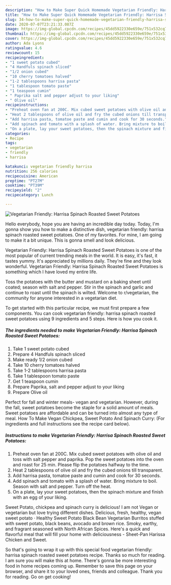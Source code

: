 ```yaml
---
description: "How to Make Super Quick Homemade Vegetarian Friendly: Harrisa Spinach Roasted Sweet Potatoes"
title: "How to Make Super Quick Homemade Vegetarian Friendly: Harrisa Spinach Roasted Sweet Potatoes"
slug: 34-how-to-make-super-quick-homemade-vegetarian-friendly-harrisa-spinach-roasted-sweet-potatoes
date: 2020-07-07T23:21:33.087Z
image: https://img-global.cpcdn.com/recipes/45dd5922330e659e/751x532cq70/vegetarian-friendly-harrisa-spinach-roasted-sweet-potatoes-recipe-main-photo.jpg
thumbnail: https://img-global.cpcdn.com/recipes/45dd5922330e659e/751x532cq70/vegetarian-friendly-harrisa-spinach-roasted-sweet-potatoes-recipe-main-photo.jpg
cover: https://img-global.cpcdn.com/recipes/45dd5922330e659e/751x532cq70/vegetarian-friendly-harrisa-spinach-roasted-sweet-potatoes-recipe-main-photo.jpg
author: Ada Lyons
ratingvalue: 4.6
reviewcount: 15
recipeingredient:
- "1 sweet potato cubed"
- "4 Handfuls spinach sliced"
- "1/2 onion cubed"
- "10 cherry tomatoes halved"
- "1-2 tablespoons harrisa pasta"
- "1 tablespoon tomato paste"
- "1 teaspoon cumin"
- " Paprika salt and pepper adjust to your liking"
- " Olive oil"
recipeinstructions:
- "Preheat oven fan at 200C. Mix cubed sweet potatoes with olive oil and toss with salt pepper and paprika. Pop the sweet potatoes into the oven and roast for 25 min. Please flip the potatoes halfway to the time."
- "Heat 2 tablespoons of olive oil and fry the cubed onions till transparent."
- "Add harrisa pasta, tomatoe paste and cumin and cook for 30 seconds."
- "Add spinach and tomato with a splash of water. Bring mixture to boil. Season with salt and pepper. Turn off the heat."
- "On a plate, lay your sweet potatoes, then the spinach mixture and finish with an egg of your liking."
categories:
- Recipe
tags:
- vegetarian
- friendly
- harrisa

katakunci: vegetarian friendly harrisa 
nutrition: 256 calories
recipecuisine: American
preptime: "PT27M"
cooktime: "PT39M"
recipeyield: "2"
recipecategory: Lunch

---
```



![Vegetarian Friendly: Harrisa Spinach Roasted Sweet Potatoes](https://img-global.cpcdn.com/recipes/45dd5922330e659e/751x532cq70/vegetarian-friendly-harrisa-spinach-roasted-sweet-potatoes-recipe-main-photo.jpg)

Hello everybody, hope you are having an incredible day today. Today, I'm gonna show you how to make a distinctive dish, vegetarian friendly: harrisa spinach roasted sweet potatoes. One of my favorites. For mine, I am going to make it a bit unique. This is gonna smell and look delicious.

Vegetarian Friendly: Harrisa Spinach Roasted Sweet Potatoes is one of the most popular of current trending meals in the world. It is easy, it's fast, it tastes yummy. It's appreciated by millions daily. They're fine and they look wonderful. Vegetarian Friendly: Harrisa Spinach Roasted Sweet Potatoes is something which I have loved my entire life.

Toss the potatoes with the butter and mustard on a baking sheet until coated; season with salt and pepper. Stir in the spinach and garlic and continue to roast until the spinach is wilted. Welcome to r/vegetarian, the community for anyone interested in a vegetarian diet.


To get started with this particular recipe, we must first prepare a few components. You can cook vegetarian friendly: harrisa spinach roasted sweet potatoes using 9 ingredients and 5 steps. Here is how you cook it.

<!--inarticleads1-->

##### The ingredients needed to make Vegetarian Friendly: Harrisa Spinach Roasted Sweet Potatoes:

1. Take 1 sweet potato cubed
1. Prepare 4 Handfuls spinach sliced
1. Make ready 1/2 onion cubed
1. Take 10 cherry tomatoes halved
1. Take 1-2 tablespoons harrisa pasta
1. Take 1 tablespoon tomato paste
1. Get 1 teaspoon cumin
1. Prepare  Paprika, salt and pepper adjust to your liking
1. Prepare  Olive oil


Perfect for fall and winter meals- vegan and vegetarian. However, during the fall, sweet potatoes become the staple for a solid amount of meals. Sweet potatoes are affordable and can be turned into almost any type of meal. How To Make Vegan Chickpea, Sweet Potato And Spinach Curry: (For ingredients and full instructions see the recipe card below). 

<!--inarticleads2-->

##### Instructions to make Vegetarian Friendly: Harrisa Spinach Roasted Sweet Potatoes:

1. Preheat oven fan at 200C. Mix cubed sweet potatoes with olive oil and toss with salt pepper and paprika. Pop the sweet potatoes into the oven and roast for 25 min. Please flip the potatoes halfway to the time.
1. Heat 2 tablespoons of olive oil and fry the cubed onions till transparent.
1. Add harrisa pasta, tomatoe paste and cumin and cook for 30 seconds.
1. Add spinach and tomato with a splash of water. Bring mixture to boil. Season with salt and pepper. Turn off the heat.
1. On a plate, lay your sweet potatoes, then the spinach mixture and finish with an egg of your liking.


Sweet Potato, chickpea and spinach curry is delicious! I am not Vegan or vegetarian but love trying different dishes. Delicious, fresh, healthy, vegan sweet potato · Healthy Sweet Potato Black Bean Vegetarian Burritos stuffed with sweet potato, black beans, avocado and brown rice. Smoky, earthy, and fragrant seasoned with North African Spices. Here&#39;s a quick and flavorful meal that will fill your home with deliciousness - Sheet-Pan Harissa Chicken and Sweet. 

So that's going to wrap it up with this special food vegetarian friendly: harrisa spinach roasted sweet potatoes recipe. Thanks so much for reading. I am sure you will make this at home. There's gonna be more interesting food in home recipes coming up. Remember to save this page on your browser, and share it to your loved ones, friends and colleague. Thank you for reading. Go on get cooking!
